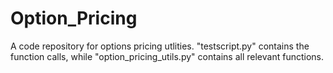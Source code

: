 # Option_Pricing

A code repository for options pricing utlities. "testscript.py" contains the function calls, while "option_pricing_utils.py" contains all relevant functions.
